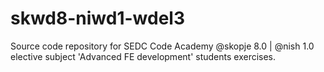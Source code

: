 # skwd8-niwd1-wdel3
Source code repository for SEDC Code Academy @skopje 8.0 | @nish 1.0 elective subject 'Advanced FE development' students exercises.
